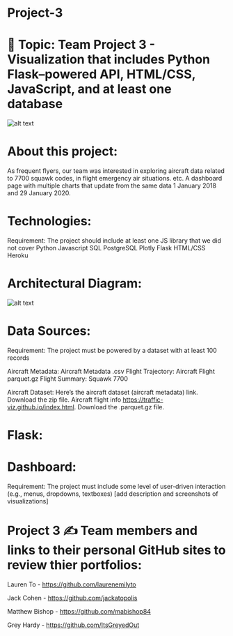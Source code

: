# Project-3

# 🧐 Topic: Team Project 3 - Visualization that includes Python Flask–powered API, HTML/CSS, JavaScript, and at least one database 

![alt text](http://github.com/itsgreyedout/project-3/blob/master/images/airplane.jpg?raw=true)

# About this project:
As frequent flyers, our team was interested in exploring aircraft data related to 7700 squawk codes, in flight emergency air situations. etc. A dashboard page with multiple charts that update from the same data
1 January 2018 and 29 January 2020.

# Technologies:
Requirement: The project should include at least one JS library that we did not cover
Python
Javascript
SQL
PostgreSQL
Plotly
Flask
HTML/CSS
Heroku

# Architectural Diagram:
![alt text](https://github.com/ItsGreyedOut/Project-3/blob/master/images/ArchDiag.jpg)

# Data Sources:
Requirement: The project must be powered by a dataset with at least 100 records

Aircraft Metadata: Aircraft Metadata .csv
Flight Trajectory: Aircraft Flight parquet.gz
Flight Summary: Squawk 7700

Aircraft Dataset:
Here’s the aircraft dataset (aircraft metadata) link.  Download the zip file.
Aircraft flight info https://traffic-viz.github.io/index.html. Download the .parquet.gz file.


# Flask: 

# Dashboard: 
Requirement: The project must include some level of user-driven interaction (e.g., menus, dropdowns, textboxes)
[add description and screenshots of visualizations]

# Project 3 ✍️ Team members and links to their personal GitHub sites to review thier portfolios:

Lauren To -  https://github.com/laurenemilyto

Jack Cohen -  https://github.com/jackatopolis

Matthew Bishop - https://github.com/mabishop84

Grey Hardy -  https://github.com/ItsGreyedOut
